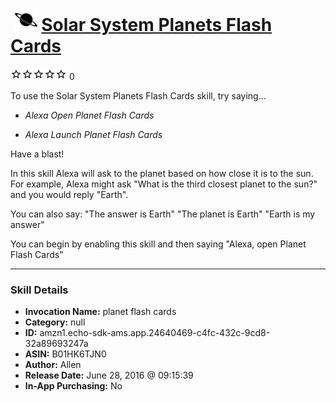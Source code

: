 # &nbsp;<img src="skill_icon" alt="Solar System Planets Flash Cards icon" width="36"> [Solar System Planets Flash Cards](http://alexa.amazon.com/#skills/amzn1.echo-sdk-ams.app.24640469-c4fc-432c-9cd8-32a89693247a)
![0 stars](../../images/ic_star_border_black_18dp_1x.png)![0 stars](../../images/ic_star_border_black_18dp_1x.png)![0 stars](../../images/ic_star_border_black_18dp_1x.png)![0 stars](../../images/ic_star_border_black_18dp_1x.png)![0 stars](../../images/ic_star_border_black_18dp_1x.png) 0

To use the Solar System Planets Flash Cards skill, try saying...

* *Alexa Open Planet Flash Cards*

* *Alexa Launch Planet Flash Cards*

Have a blast!

In this skill Alexa will ask to the planet based on how close it is to the sun. For example, Alexa might ask "What is the third closest planet to the sun?" and you would reply "Earth".

You can also say:
"The answer is Earth"
"The planet is Earth"
"Earth is my answer"

You can begin by enabling this skill and then saying "Alexa, open Planet Flash Cards"

***

### Skill Details

* **Invocation Name:** planet flash cards
* **Category:** null
* **ID:** amzn1.echo-sdk-ams.app.24640469-c4fc-432c-9cd8-32a89693247a
* **ASIN:** B01HK6TJN0
* **Author:** Allen
* **Release Date:** June 28, 2016 @ 09:15:39
* **In-App Purchasing:** No
